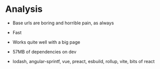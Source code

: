 Analysis
====
- Base urls are boring and horrible pain, as always

- Fast

- Works quite well with a big page

- 57MB of dependencies on dev

- lodash, angular-sprintf, vue, preact, esbuild, rollup, vite, bits of react
